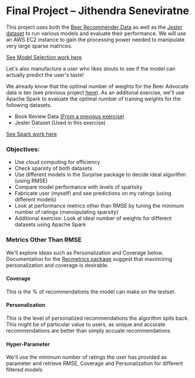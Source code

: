 # Final Project – Jithendra Seneviratne  

This project uses both the [Beer Recommender Data](https://snap.stanford.edu/data/web-BeerAdvocate.html) as well as the [Jester dataset](http://eigentaste.berkeley.edu/about.html) to run various models and evaluate their performance. We will use an AWS EC2 instance to gain the processing power needed to manipulate very large sparse matrices.

[See Model Selection work here](https://github.com/jitsen-design/CUNY_Recommender_Project_Samples/blob/master/Final_Project/final_model_selection.ipynb)

Let's also manufacture a user who likes stouts to see if the model can actually predict the user's taste!

We already know that the optimal number of weights for the Beer Advocate data is ten (see previous project [here](https://github.com/jitsen-design/CUNY_DATA_606_Submissions/blob/master/Data_612/Assignment_5/Assignment_5.ipynb)). As an additonal exercise, we'll use Apache Spark to evaluate the optimal number of training weights for the following datasets.

* Book Review Data [(From a previous exercise)](https://www.kaggle.com/philippsp/book-recommender-collaborative-filtering-shiny/data)
* Jester Dataset (Used in this exercise)

[See Spark work here](https://github.com/jitsen-design/CUNY_Recommender_Project_Samples/blob/master/Final_Project/final_spark.ipynb)

### Objectives:
*	Use cloud computing for efficiency 
*   Check sparsity of both datasets
*	Use different models in the Surprise package to decide ideal algorithm (using RMSE)
*	Compare model performance with levels of spartsity
*   Fabricate user (myself) and see predictions on my ratings (using different models)
*	Look at performance metrics other than RMSE by tuning the minimum number of ratings (manoipulating sparsity)
*	Additional exercise: Look at ideal number of weights for different datasets using Apache Spark


### Metrics Other Than RMSE

We'll explore ideas such as Personalization and Coverage below. Documentation for the [Recmetrics package](https://towardsdatascience.com/evaluation-metrics-for-recommender-systems-df56c6611093) suggest that maximizing personalization and coverage is desirable. 

#### Coverage
This is the % of recommendations the model can make on the testset. 

#### Personalization
This is the level of personalized recommendations the algorithm spits back. This might be of particular value to users, as unique and accurate recommendations are better than simply accuate recommendations.

#### Hyper-Parameter
We'll use the minimum number of ratings the user has provided as parameter and retrieve RMSE, Coverage and Personalization for different filtered models
